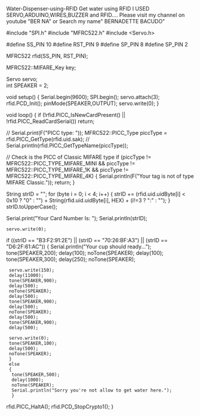  Water-Dispenser-using-RFID
Get water using RFID
I USED SERVO,ARDUINO,WIRES,BUZZER and RFID....
Please visit my channel on youtube "BER NA" or Search my name" BERNADETTE BACUDO"


#include "SPI.h"
#include "MFRC522.h"
#include <Servo.h>

#define SS_PIN 10
#define RST_PIN 9
#define SP_PIN 8
#define SP_PIN 2

MFRC522 rfid(SS_PIN, RST_PIN);

MFRC522::MIFARE_Key key;

Servo servo;  
int SPEAKER = 2;

void setup() {
  Serial.begin(9600);
  SPI.begin();
  servo.attach(3);
  rfid.PCD_Init();
  pinMode(SPEAKER,OUTPUT);
  servo.write(0);
}

void loop() {
  if (!rfid.PICC_IsNewCardPresent() || !rfid.PICC_ReadCardSerial())
    return;

  // Serial.print(F("PICC type: "));
  MFRC522::PICC_Type piccType = rfid.PICC_GetType(rfid.uid.sak);
  // Serial.println(rfid.PICC_GetTypeName(piccType));

  // Check is the PICC of Classic MIFARE type
  if (piccType != MFRC522::PICC_TYPE_MIFARE_MINI &&
    piccType != MFRC522::PICC_TYPE_MIFARE_1K &&
    piccType != MFRC522::PICC_TYPE_MIFARE_4K) {
    Serial.println(F("Your tag is not of type MIFARE Classic."));
    return;
  }

  String strID = "";
  for (byte i = 0; i < 4; i++) {
    strID +=
    (rfid.uid.uidByte[i] < 0x10 ? "0" : "") +
    String(rfid.uid.uidByte[i], HEX) +
    (i!=3 ? ":" : "");
  }
  strID.toUpperCase();

  Serial.print("Your Card Number Is: ");
  Serial.println(strID);
 
    servo.write(0);
  if ((strID == "B3:F2:91:2E") || (strID ==  "70:26:BF:A3") || (strID == "D6:2F:61:AC"))
    {
     Serial.println("Your cup should ready...");
     tone(SPEAKER,200);
     delay(100);
     noTone(SPEAKER);
     delay(100);
     tone(SPEAKER,300);
     delay(250);
     noTone(SPEAKER);
     
     servo.write(150);
     delay(11000);
     tone(SPEAKER,900);
     delay(500);
     noTone(SPEAKER);
     delay(500);
     tone(SPEAKER,900);
     delay(500);
     noTone(SPEAKER);
     delay(500);
     tone(SPEAKER,900);
     delay(500);
     
     servo.write(0);
     tone(SPEAKER,100);
     delay(500);
     noTone(SPEAKER);
     }     
     else
     {
      tone(SPEAKER,500);
      delay(1000);
      noTone(SPEAKER);
      Serial.println("Sorry you're not allow to get water here.");
      } 
   
  rfid.PICC_HaltA();
  rfid.PCD_StopCrypto1();
}



